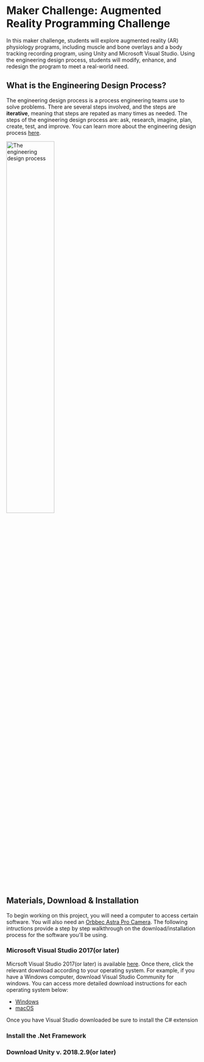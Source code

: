# Maker Challenge: Augmented Reality Programming Challenge
<p>In this maker challenge, students will explore augmented reality (AR) physiology programs, including muscle and bone overlays and a body tracking recording program, using Unity and Microsoft Visual Studio. Using the engineering design process, students will modify, enhance, and redesign the program to meet a real-world need.</p>

<h2>What is the Engineering Design Process?</h2>
<p>The engineering design process is a process engineering teams use to solve problems. There are several steps involved, and the steps are <b>iterative</b>, meaning that steps are repated as many times as needed. The steps of the engineering design process are: ask, research, imagine, plan, create, test, and improve. You can learn more about the engineering design process <a href="https://www.teachengineering.org/design/designprocess">here</a>.</p>

<img src="https://www.teachengineering.org/Images/edpHub/EDPHub_Graphic.png" alt="The engineering design process" width = "50%">

<h2>Materials, Download & Installation</h2>
<p>To begin working on this project, you will need a computer to access certain software. You will also need an <a href="http://shop.orbbec3d.com/Astra-Pro_p_35.html">Orbbec Astra Pro Camera</a>. The following intructions provide a step by step walkthrough on the download/installation process for the software you'll be using.</p>

<h3>Microsoft Visual Studio 2017(or later)</h3>
<p>Micrsoft Visual Studio 2017(or later) is available <a href="https://visualstudio.microsoft.com/free-developer-offers/">here</a>. Once there, click the relevant download according to your operating system. For example, if you have a Windows computer, download Visual Studio Community for windows. You can access more detailed download instructions for each operating system below:</p>
<ul>
  <li><a href="https://docs.microsoft.com/en-us/visualstudio/install/install-visual-studio?view=vs-2019">Windows</a></li>
  <li><a href="https://docs.microsoft.com/en-us/visualstudio/mac/installation?view=vsmac-2019"<li>macOS</li></a>
</ul>

<p>Once you have Visual Studio downloaded be sure to install the C# extension</p>

<h3>Install the .Net Framework</h3>


<h3>Download Unity v. 2018.2.9(or later)</h3>





 








